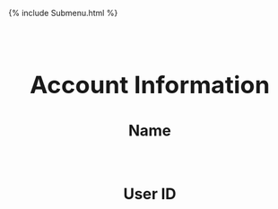 {% include Submenu.html %}


<html lang="en">
<head>
    <meta charset="UTF-8">
    <meta http-equiv="X-UA-Compatible" content="IE=edge">
    <meta name="viewport" content="width=device-width, initial-scale=1.0">
    <title>Account</title>
    <style>
        .wrapper2 {
            --padding_val: 20px;
            width: 100% - 2*var(--padding_val);
            padding: var(--padding_val);
        }
        h1 {
            font-size: 32pt;
            text-align: center;
            margin-bottom: 40px;
        }
        h2 {
            text-align: center;
            font-size: 20pt;
            margin-bottom: 25px;
        }
        p.bubbly {
            --width: 25%;
            --padding: 2%;
            --margin: calc((((100% - var(--width)) - 2*var(--padding))/2));
            width: var(--width);
            margin-left: var(--margin);
            margin-right: var(--margin);
            margin-top: 25px;
            margin-bottom: 25px;
            text-align: center;
            color: #000000;
            padding: var(--padding);
            font-size: 20px;
            border-radius: 7px;
            background-color: #0000;
            transition-duration: 0.4s;
        }
        #warningText {
            --width: 70%;
            --padding: 2%;
            --margin: calc((((100% - var(--width)) - 2*var(--padding))/2));
            width: var(--width);
            margin-left: var(--margin);
            margin-right: var(--margin);
            margin-top: 25px;
            margin-bottom: 25px;
            text-align: center;
            color: #000000;
            padding: var(--padding);
            font-size: 12pt;
            border-radius: 7px;
            background-color: #302f2f;
            transition-duration: 0.4s;
        }
        p.bubbly:hover {
            background-color: #1a1a1a;
        }
        .btn {
            outline: none;
            -webkit-tap-highlight-color: transparent;
            font-family: 'Gill Sans', 'Gill Sans MT', Calibri, 'Trebuchet MS', sans-serif;
            font-size: 20px;
            margin-top: 4%; 
            margin-bottom: 4%;
            position: inline;
            width: 40%;
            margin-left: 30%;
            margin-right: 30%;
            padding: 2%;
            border-radius: 8px;
            background-color: #302f2f;
            color: #ff0000;
            border: none;
            transition-duration: 0.3s;
            cursor: pointer;
        }
        .btn:hover {
            color: #fff;
            background-color: #ff0000;
        }
        .delbtn {
            width: 60%;
            margin-left: 20%;
            margin-right: 20%;
            padding: 3%;
        }
        .gbtn {
            width: 60%;
            margin-left: 20%;
            margin-right: 20%;
            padding: 3%;
            color: #f1cc0c;
        }
        .gbtn:hover {
            color: #000;
            background-color: #16f230;
        }
        .cancel {
            outline: none;
            -webkit-tap-highlight-color: transparent;
            font-family: 'Gill Sans', 'Gill Sans MT', Calibri, 'Trebuchet MS', sans-serif;
            font-size: 20px;
            margin-top: 4%; 
            margin-bottom: 4%;
            position: inline;
            width: 40%;
            margin-left: 30%;
            margin-right: 30%;
            padding: 2%;
            border-radius: 8px;
            background-color: #302f2f;
            color: #000000;
            border: none;
            transition-duration: 0.3s;
        }
        .cancel:hover {
            color: #000;
            background-color: #000000;
        }
        .del {
            display: none;
            position: absolute;
            top: 53%;
            left: 50%;
            transform: translate(-50%, -50%);
            width: 500px;
            padding: 20px;
            border-radius: 10px;
            margin-top: 15%;
            z-index: 9;
        }
        .change {
            display: none;
            position: absolute;
            top: 53%;
            left: 50%;
            transform: translate(-50%, -50%);
            width: 500px;
            padding: 20px;
            border-radius: 10px;
            margin-top: 15%;
            z-index: 9;
        }
        .form-container {
            padding: 50px;
            background-color: black;
            box-shadow: 0px 0px 5px 5px rgba(0,0,0,0.4);
        }
        input {
            font-family: 'Gill Sans', 'Gill Sans MT', Calibri, 'Trebuchet MS', sans-serif;
            margin-top: 5%;
            width: 80%;
            margin-left: 10%;
            margin-right: 10%;
            margin-bottom: 5%;
            padding: 2%;
            font-size: 20px;
            background-color: #242424;
            color: #fcf6d9;
            border: none;
            border-radius: 5px;
            border-bottom: 4px solid #000000;
            transition-duration: 0.3s;
        }
        input:focus{
            background-color: #4d4c4b;
            outline: none;
        }
        @keyframes fadeIn {
            from {
                opacity: 0;
            }
            to {
                opacity: 1;
            }
        }
        @keyframes fadeOut {
            from {
                opacity: 1;
            }
            to {
                opacity: 0;
            }
        }
        .animatef {
            animation: fadeIn 0.5s forwards;
        }
        .animater {
            animation: fadeOut 0.4s forwards;
        }
        .alerts {
          font-family: 'Gill Sans', 'Gill Sans MT', Calibri, 'Trebuchet MS', sans-serif;
          text-align: center;
          font-size: 15px;
          color: #ff2929;
          width: 90%;
          margin-left: 5%;
          margin-right: 5%;
        }
    </style>
    <script src="{{ site.baseurl }}/information/api.js">
    </script>
    <script>
        function change() {
            const alertid = document.getElementById('alert')
            const userid = document.getElementById('userid')
            const old = document.getElementById('old')
            const newP = document.getElementById('new')
            const newPv = document.getElementById('newv')
        fetch('https://fruitteam.duckdns.org/api/players/authenticate', {
            method: 'POST',
            headers: {
                'Content-Type': 'application/json'
            },
            body: JSON.stringify({
                "uid": userid.value,
                "password": old.value
            })  
        })
            .then(res => {
                // trap error response from Web API
                if (res.status !== 200) {
                alertid.style.color = "#ff2929";
                alertid.innerHTML = "Invalid username and/or password. <br> Could not set new password."
                userid.value = ""
                old.value = ""
                return;
                }
                // Valid response will contain json data
                res.json().then(data => {
                if (newP.value === "") {
                    alertid.innerHTML = "Please enter a NEW password."
                    newP.style.borderBottomColor = "red";
                }
                else if (old.value === newP.value){
                    alertid.innerHTML = "New password cannot be the same as old password."
                    newP.style.borderBottomColor = "red";
                }
                else if (newP.value != newPv.value) {
                    alertid.innerHTML = "Your passwords do not match. <br> Please verify your new password."
                    newPv.style.borderBottomColor = "red";
                }
                else {
                    // posting to database
                    fetch('https://fruitteam.duckdns.org/api/players/update', {
                        method: 'PUT',
                        headers: {
                            'Content-Type': 'application/json'
                        },
                        body: JSON.stringify({
                            "uid": userid.value,
                            "data": {"password": newP.value}
                        })
                        })
                        .then(res => {
                        return res.json()
                        })
                        .then(data => {
                            console.log(data)
                            alertid.style.color = "#57ff47"
                            alertid.innerHTML = "<b>Success!</b> Your new password is set. <br> Redirecting soon."
                            })
                        .catch(error => console.log('ERROR'))
                    setTimeout(function() {
                        location.reload();
                    }, 1600);
                }
                })
            })
        }
        function openFormDel() {
            form = document.getElementById("del")
            form.style.display = "block";
            form.classList.add("animatef");
        }
        function openFormPwd() {
            form = document.getElementById("changepwd")
            form.style.display = "block";
            form.classList.add("animatef");
        }
        function closeForm() { 
            form = document.getElementById("del");
            form.classList.remove("animatef");
            form.classList.add("animater");
            form2 = document.getElementById("changepwd")
            form2.classList.remove("animatef");
            form2.classList.add("animater");
            setTimeout(function() {
                form.style.display = "none";
                form.classList.remove("animater");
                form2.style.display = "none";
                form2.classList.remove("animater");
            }, 400);
        }
        function delAcc() {
            const alertid = document.getElementById('alert2');
            const usr = document.getElementById('username');
            const pswd = document.getElementById('pswd');
            fetch('https://fruitteam.duckdns.org/api/players/authenticate', {
                method: 'POST',
                headers: {
                    'Content-Type': 'application/json'
                },
                body: JSON.stringify({
                    "uid": usr.value,
                    "password": pswd.value
                })  
            })
                .then(res => {
                    // trap error response from Web API
                    if (res.status !== 200) {
                    alertid.style.color = "#ff2929";
                    alertid.innerHTML = "invalid username and/or password. <br> Could not delete account."
                    usr.value = ""
                    pswd.value = ""
                    return;
                    }
                    // Valid response will contain json data
                    res.json().then(data => {
                            fetch('https://fruitteam.duckdns.org/api/players/delete', {
                                method: 'DELETE',
                                headers: {
                                    'Content-Type': 'application/json'
                                },
                                body: JSON.stringify({
                                    "uid": usr.value
                                })  
                                }).then(res => {
                                return res.json()
                                })
                                .then(data => {
                                    alertid.style.color = "#57ff47"
                                    alertid.innerHTML = "<b>Success!</b> Your account has been deleted. <br> Redirecting soon."
                                    })
                                .catch(error => console.log('ERROR'))
                            setTimeout(function() {
                                window.location.replace("https://ryanhaki.github.io/Final/");
                            }, 1700);
                    })
                })
        }
    </script>  
</head>
<body onload="showUserInfo()">
    <div class="wrapper2">
        <h1>Account Information</h1>
        <h2 class="name">Name</h2>
        <p class='bubbly' id="nameFull"></p>
        <h2 class="uid">User ID</h2>
        <p class='bubbly' id="usernameID"></p>
    </div>
</body>
</html>
